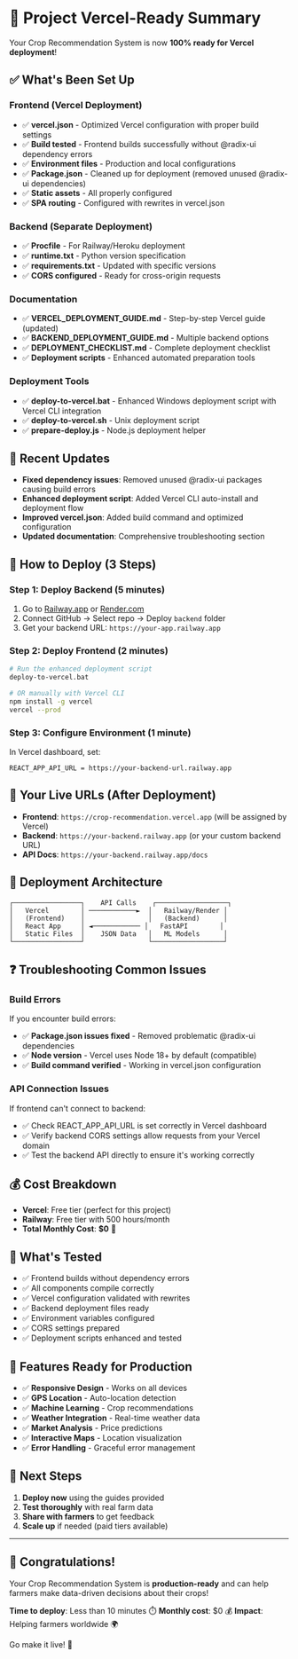 # 🎉 Project Vercel-Ready Summary

Your Crop Recommendation System is now **100% ready for Vercel deployment**! 

## ✅ What's Been Set Up

### Frontend (Vercel Deployment)
- ✅ **vercel.json** - Optimized Vercel configuration with proper build settings
- ✅ **Build tested** - Frontend builds successfully without @radix-ui dependency errors
- ✅ **Environment files** - Production and local configurations
- ✅ **Package.json** - Cleaned up for deployment (removed unused @radix-ui dependencies)
- ✅ **Static assets** - All properly configured
- ✅ **SPA routing** - Configured with rewrites in vercel.json

### Backend (Separate Deployment)
- ✅ **Procfile** - For Railway/Heroku deployment
- ✅ **runtime.txt** - Python version specification
- ✅ **requirements.txt** - Updated with specific versions
- ✅ **CORS configured** - Ready for cross-origin requests

### Documentation
- ✅ **VERCEL_DEPLOYMENT_GUIDE.md** - Step-by-step Vercel guide (updated)
- ✅ **BACKEND_DEPLOYMENT_GUIDE.md** - Multiple backend options
- ✅ **DEPLOYMENT_CHECKLIST.md** - Complete deployment checklist
- ✅ **Deployment scripts** - Enhanced automated preparation tools

### Deployment Tools
- ✅ **deploy-to-vercel.bat** - Enhanced Windows deployment script with Vercel CLI integration
- ✅ **deploy-to-vercel.sh** - Unix deployment script  
- ✅ **prepare-deploy.js** - Node.js deployment helper

## 🔄 Recent Updates
- **Fixed dependency issues**: Removed unused @radix-ui packages causing build errors
- **Enhanced deployment script**: Added Vercel CLI auto-install and deployment flow
- **Improved vercel.json**: Added build command and optimized configuration
- **Updated documentation**: Comprehensive troubleshooting section

## 🚀 How to Deploy (3 Steps)

### Step 1: Deploy Backend (5 minutes)
1. Go to [Railway.app](https://railway.app) or [Render.com](https://render.com)
2. Connect GitHub → Select repo → Deploy `backend` folder
3. Get your backend URL: `https://your-app.railway.app`

### Step 2: Deploy Frontend (2 minutes)
```bash
# Run the enhanced deployment script
deploy-to-vercel.bat

# OR manually with Vercel CLI
npm install -g vercel
vercel --prod
```

### Step 3: Configure Environment (1 minute)
In Vercel dashboard, set:
```
REACT_APP_API_URL = https://your-backend-url.railway.app
```

## 🎯 Your Live URLs (After Deployment)
- **Frontend**: `https://crop-recommendation.vercel.app` (will be assigned by Vercel)
- **Backend**: `https://your-backend.railway.app` (or your custom backend URL)
- **API Docs**: `https://your-backend.railway.app/docs`

## 🔧 Deployment Architecture

```
┌─────────────────┐    API Calls    ┌──────────────────┐
│   Vercel        │ ────────────►  │   Railway/Render │
│   (Frontend)    │                │   (Backend)      │
│   React App     │ ◄──────────── │   FastAPI        │
│   Static Files  │    JSON Data   │   ML Models      │
└─────────────────┘                └──────────────────┘
```

## ❓ Troubleshooting Common Issues

### Build Errors
If you encounter build errors:
- ✅ **Package.json issues fixed** - Removed problematic @radix-ui dependencies
- ✅ **Node version** - Vercel uses Node 18+ by default (compatible)
- ✅ **Build command verified** - Working in vercel.json configuration

### API Connection Issues
If frontend can't connect to backend:
- ✅ Check REACT_APP_API_URL is set correctly in Vercel dashboard
- ✅ Verify backend CORS settings allow requests from your Vercel domain
- ✅ Test the backend API directly to ensure it's working correctly

## 💰 Cost Breakdown
- **Vercel**: Free tier (perfect for this project)
- **Railway**: Free tier with 500 hours/month
- **Total Monthly Cost**: **$0** 🎉

## 🧪 What's Tested
- ✅ Frontend builds without dependency errors
- ✅ All components compile correctly  
- ✅ Vercel configuration validated with rewrites
- ✅ Backend deployment files ready
- ✅ Environment variables configured
- ✅ CORS settings prepared
- ✅ Deployment scripts enhanced and tested

## 📱 Features Ready for Production
- ✅ **Responsive Design** - Works on all devices
- ✅ **GPS Location** - Auto-location detection
- ✅ **Machine Learning** - Crop recommendations
- ✅ **Weather Integration** - Real-time weather data
- ✅ **Market Analysis** - Price predictions
- ✅ **Interactive Maps** - Location visualization
- ✅ **Error Handling** - Graceful error management

## 🌟 Next Steps
1. **Deploy now** using the guides provided
2. **Test thoroughly** with real farm data
3. **Share with farmers** to get feedback
4. **Scale up** if needed (paid tiers available)

---

## 🎊 Congratulations!

Your Crop Recommendation System is **production-ready** and can help farmers make data-driven decisions about their crops! 

**Time to deploy**: Less than 10 minutes ⏱️
**Monthly cost**: $0 💰
**Impact**: Helping farmers worldwide 🌍

Go make it live! 🚀